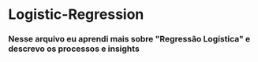 # Logistic-Regression
### Nesse arquivo eu aprendi mais sobre "Regressão Logística" e descrevo os processos e insights
